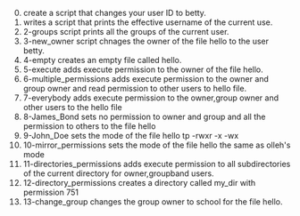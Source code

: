 0. create a script that changes your user ID to betty. 
1. writes a script that prints the effective username of the current use.
3. 2-groups script prints all the groups of the current user.
4. 3-new_owner script chnages the owner of the file hello to the user betty.
5. 4-empty creates an empty file called hello.
6. 5-execute adds execute permission to the owner of the file hello.
7. 6-multiple_permissions adds execute permission to the owner and group owner and read permission to other users to hello file.
8. 7-everybody adds execute permission to the owner,group owner and other users to the hello file
9. 8-James_Bond sets no permission to owner and group and all the permission to others to the file hello
10. 9-John_Doe sets the mode of the file hello tp -rwxr -x -wx
11. 10-mirror_permissions sets the mode of the file hello the same as olleh's mode
12. 11-directories_permissions adds execute permission to all subdirectories of the current directory for owner,groupband users.
13. 12-directory_permissions creates a directory called my_dir with permission 751
14. 13-change_group changes the group owner to school for the file hello.

